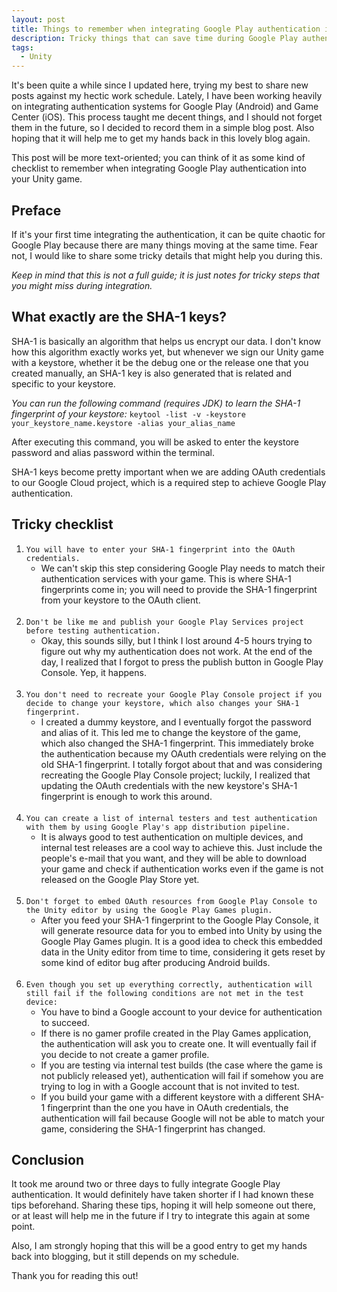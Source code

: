 ```yaml
---
layout: post
title: Things to remember when integrating Google Play authentication in Unity
description: Tricky things that can save time during Google Play authentication integration.
tags:
  - Unity
---
```

It's been quite a while since I updated here, trying my best to share new posts against my hectic work schedule. Lately, I have been working heavily on integrating authentication systems for Google Play (Android) and Game Center (iOS). This process taught me decent things, and I should not forget them in the future, so I decided to record them in a simple blog post. Also hoping that it will help me to get my hands back in this lovely blog again.

This post will be more text-oriented; you can think of it as some kind of checklist to remember when integrating Google Play authentication into your Unity game.

## Preface
If it's your first time integrating the authentication, it can be quite chaotic for Google Play because there are many things moving at the same time. Fear not, I would like to share some tricky details that might help you during this. 

_Keep in mind that this is not a full guide; it is just notes for tricky steps that you might miss during integration._

## What exactly are the SHA-1 keys?
SHA-1 is basically an algorithm that helps us encrypt our data. I don't know how this algorithm exactly works yet, but whenever we sign our Unity game with a keystore, whether it be the debug one or the release one that you created manually, an SHA-1 key is also generated that is related and specific to your keystore.

_You can run the following command (requires JDK) to learn the SHA-1 fingerprint of your keystore:_
`keytool -list -v -keystore your_keystore_name.keystore -alias your_alias_name`

After executing this command, you will be asked to enter the keystore password and alias password within the terminal.

SHA-1 keys become pretty important when we are adding OAuth credentials to our Google Cloud project, which is a required step to achieve Google Play authentication.

## Tricky checklist
1. `You will have to enter your SHA-1 fingerprint into the OAuth credentials.`
	* We can't skip this step considering Google Play needs to match their authentication services with your game. This is where SHA-1 fingerprints come in; you will need to provide the SHA-1 fingerprint from your keystore to the OAuth client.
<br/><br/>
2. `Don't be like me and publish your Google Play Services project before testing authentication.`
	* Okay, this sounds silly, but I think I lost around 4-5 hours trying to figure out why my authentication does not work. At the end of the day, I realized that I forgot to press the publish button in Google Play Console. Yep, it happens.
<br/><br/>
3. `You don't need to recreate your Google Play Console project if you decide to change your keystore, which also changes your SHA-1 fingerprint.`
	 * I created a dummy keystore, and I eventually forgot the password and alias of it. This led me to change the keystore of the game, which also changed the SHA-1 fingerprint. This immediately broke the authentication because my OAuth credentials were relying on the old SHA-1 fingerprint. I totally forgot about that and was considering recreating the Google Play Console project; luckily, I realized that updating the OAuth credentials with the new keystore's SHA-1 fingerprint is enough to work this around.
<br/><br/>
4. `You can create a list of internal testers and test authentication with them by using Google Play's app distribution pipeline.`
	* It is always good to test authentication on multiple devices, and internal test releases are a cool way to achieve this. Just include the people's e-mail that you want, and they will be able to download your game and check if authentication works even if the game is not released on the Google Play Store yet.
<br/><br/>
5. `Don't forget to embed OAuth resources from Google Play Console to the Unity editor by using the Google Play Games plugin.`
	* After you feed your SHA-1 fingerprint to the Google Play Console, it will generate resource data for you to embed into Unity by using the Google Play Games plugin. It is a good idea to check this embedded data in the Unity editor from time to time, considering it gets reset by some kind of editor bug after producing Android builds.
<br/><br/>
6. `Even though you set up everything correctly, authentication will still fail if the following conditions are not met in the test device:`
	* You have to bind a Google account to your device for authentication to succeed.
	* If there is no gamer profile created in the Play Games application, the authentication will ask you to create one. It will eventually fail if you decide to not create a gamer profile.
	* If you are testing via internal test builds (the case where the game is not publicly released yet), authentication will fail if somehow you are trying to log in with a Google account that is not invited to test.
	* If you build your game with a different keystore with a different SHA-1 fingerprint than the one you have in OAuth credentials, the authentication will fail because Google will not be able to match your game, considering the SHA-1 fingerprint has changed.

## Conclusion
It took me around two or three days to fully integrate Google Play authentication. It would definitely have taken shorter if I had known these tips beforehand. Sharing these tips, hoping it will help someone out there, or at least will help me in the future if I try to integrate this again at some point.

Also, I am strongly hoping that this will be a good entry to get my hands back into blogging, but it still depends on my schedule.

Thank you for reading this out!